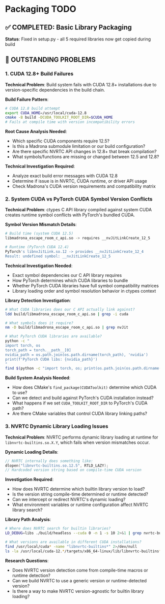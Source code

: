 # Packaging TODO

## ✅ COMPLETED: Basic Library Packaging
**Status**: Fixed in setup.py - all 5 required libraries now get copied during build

## 🚨 OUTSTANDING PROBLEMS

### 1. CUDA 12.8+ Build Failures

**Technical Problem**: 
Build system fails with CUDA 12.8+ installations due to version-specific dependencies in the build chain.

**Build Failure Pattern**:
```bash
# CUDA 12.8 build attempt
export CUDA_HOME=/usr/local/cuda-12.8
cmake -B build -DCUDA_TOOLKIT_ROOT_DIR=$CUDA_HOME
# Fails at compile time with version incompatibility errors
```

**Root Cause Analysis Needed**:
- Which specific CUDA components require 12.5?
- Is this a Madrona submodule limitation or our build configuration?
- Are there specific NVRTC API changes in 12.8+ that break compilation?
- What symbols/functions are missing or changed between 12.5 and 12.8?

**Technical Investigation Required**:
- Analyze exact build error messages with CUDA 12.8
- Determine if issue is in NVRTC, CUDA runtime, or driver API usage
- Check Madrona's CUDA version requirements and compatibility matrix

### 2. System CUDA vs PyTorch CUDA Symbol Version Conflicts

**Technical Problem**: 
ctypes C API library compiled against system CUDA creates runtime symbol conflicts with PyTorch's bundled CUDA.

**Symbol Version Mismatch Details**:
```bash
# Build time (system CUDA 12.5)
libmadrona_escape_room_c_api.so -> requires __nvJitLinkCreate_12_5

# Runtime (PyTorch CUDA 12.4)  
PyTorch's libnvJitLink.so.12 -> provides __nvJitLinkCreate_12_4
Result: undefined symbol: __nvJitLinkCreate_12_5
```

**Technical Investigation Needed**:
- Exact symbol dependencies our C API library requires
- How PyTorch determines which CUDA libraries to bundle
- Whether PyTorch CUDA libraries have full symbol compatibility matrices
- Library loading order and symbol resolution behavior in ctypes context

**Library Detection Investigation**:
```bash
# What CUDA libraries does our C API actually link against?
ldd build/libmadrona_escape_room_c_api.so | grep -i cuda

# What symbols does it require?
nm -D build/libmadrona_escape_room_c_api.so | grep nvJit

# What PyTorch CUDA libraries are available?
python -c "
import torch, os
torch_path = torch.__path__[0]
nvidia_path = os.path.join(os.path.dirname(torch_path), 'nvidia')
print(f'PyTorch CUDA libs: {nvidia_path}')
"
find $(python -c "import torch, os; print(os.path.join(os.path.dirname(torch.__path__[0]), 'nvidia'))") -name "*.so*" | grep -i nvjit
```

**Build System Analysis Needed**:
- How does CMake's `find_package(CUDAToolkit)` determine which CUDA to use?
- Can we detect and build against PyTorch's CUDA installation instead?
- What happens if we set `CUDA_TOOLKIT_ROOT_DIR` to PyTorch's CUDA path?
- Are there CMake variables that control CUDA library linking paths?

### 3. NVRTC Dynamic Library Loading Issues

**Technical Problem**:
NVRTC performs dynamic library loading at runtime for `libnvrtc-builtins.so.X.Y`, which fails when version mismatches occur.

**Dynamic Loading Details**:
```cpp
// NVRTC internally does something like:
dlopen("libnvrtc-builtins.so.12.5", RTLD_LAZY);
// Hardcoded version string based on compile-time CUDA version
```

**Investigation Required**:
- How does NVRTC determine which builtin library version to load?
- Is the version string compile-time determined or runtime detected?
- Can we intercept or redirect NVRTC's dynamic loading?
- What environment variables or runtime configuration affect NVRTC library search?

**Library Path Analysis**:
```bash
# Where does NVRTC search for builtin libraries?
LD_DEBUG=libs ./build/headless --cuda 0 -n 1 -s 10 2>&1 | grep nvrtc-builtins

# What versions are available in different CUDA installations?
find /usr/local/cuda* -name "libnvrtc-builtins*" 2>/dev/null
ls -la /usr/local/cuda-12.*/targets/x86_64-linux/lib/libnvrtc-builtins*
```

**Research Questions**:
- Does NVRTC version detection come from compile-time macros or runtime detection?
- Can we build NVRTC to use a generic version or runtime-detected version?
- Is there a way to make NVRTC version-agnostic for builtin library loading?

